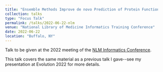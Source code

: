 ```yaml
---
title: "Ensemble Methods Improve de novo Prediction of Protein Functional Association Networks"
collection: talks
type: "Focus Talk"
permalink: /talks/2022-06-22-nlm
venue: "National Library of Medicine Informatics Training Conference"
date: 2022-06-22
location: "Buffalo, NY"
---
```


Talk to be given at the 2022 meeting of the [NLM Informatics Conference](https://ubwp.buffalo.edu/nlm2022/). 

This talk covers the same material as a previous talk I gave--see my presentation at Evolution 2022 for more details.
